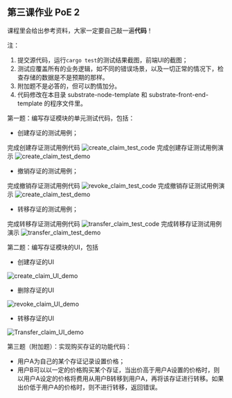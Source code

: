 ## 第三课作业  PoE 2

课程里会给出参考资料，大家一定要自己敲一遍**代码**！

注：

1. 提交源代码，运行`cargo test`的测试结果截图，前端UI的截图；
2. 测试应覆盖所有的业务逻辑，如不同的错误场景，以及一切正常的情况下，检查存储的数据是不是预期的那样。
3. 附加题不是必答的，但可以酌情加分。
4. 代码修改在本目录 substrate-node-template 和 substrate-front-end-template 的程序文件里。

第一题：编写存证模块的单元测试代码，包括：

* 创建存证的测试用例；

完成创建存证测试用例代码
![create_claim_test_code](./create_claim_test_code.png)
完成创建存证测试用例演示
![create_claim_test_demo](./create_claim_test_demo.png)
* 撤销存证的测试用例；


完成撤销存证测试用例代码
![revoke_claim_test_code](./revoke_claim_test_code.png)
完成撤销存证测试用例演示
![create_claim_test_demo](./revoke_claim_test_demo.png)
* 转移存证的测试用例；


完成转移存证测试用例代码
![transfer_claim_test_code](./transfer_claim_test_code.png)
完成转移存证测试用例演示
![transfer_claim_test_demo](./transfer_claim_test_demo.png)

第二题：编写存证模块的UI，包括

* 创建存证的UI

![create_claim_UI_demo](./create_claim_UI_demo.png)
* 删除存证的UI

![revoke_claim_UI_demo](./revoke_claim_UI_demo.png)
* 转移存证的UI

![Transfer_claim_UI_demo](./Transfer_claim_UI_demo.png)

第三题（附加题）：实现购买存证的功能代码：

* 用户A为自己的某个存证记录设置价格；
* 用户B可以以一定的价格购买某个存证，当出价高于用户A设置的价格时，则以用户A设定的价格将费用从用户B转移到用户A，再将该存证进行转移。如果出价低于用户A的价格时，则不进行转移，返回错误。

